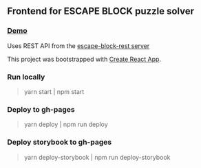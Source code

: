 ## Frontend for ESCAPE BLOCK puzzle solver

### [Demo](https://iurii-kyrylenko.github.io/escape-block-react)

Uses REST API from the [escape-block-rest server](https://github.com/iurii-kyrylenko/escape-block-rest)

This project was bootstrapped with [Create React App](https://github.com/facebookincubator/create-react-app).

### Run locally
> yarn start | npm start

### Deploy to gh-pages
> yarn deploy | npm run deploy

### Deploy storybook to gh-pages
> yarn deploy-storybook | npm run deploy-storybook
